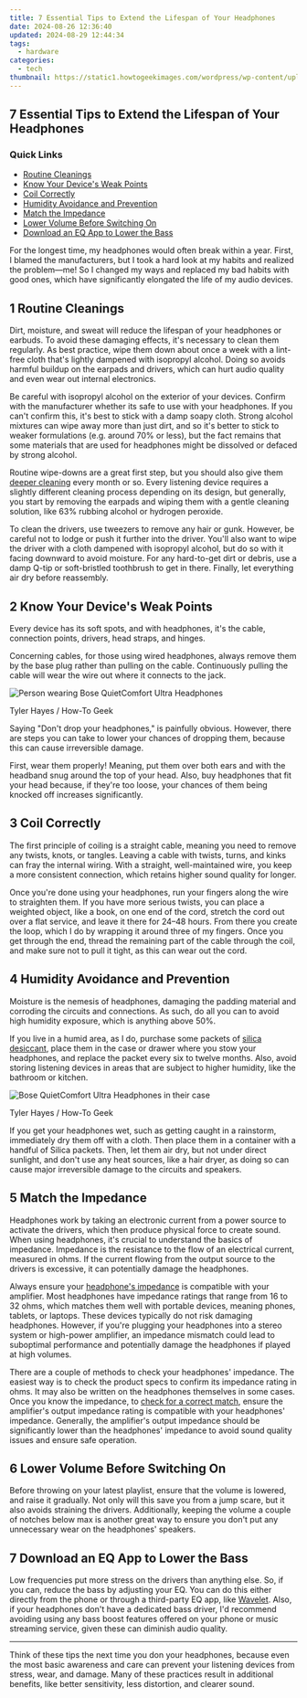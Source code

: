 ```yaml
---
title: 7 Essential Tips to Extend the Lifespan of Your Headphones
date: 2024-08-26 12:36:40
updated: 2024-08-29 12:44:34
tags:
  - hardware
categories:
  - tech
thumbnail: https://static1.howtogeekimages.com/wordpress/wp-content/uploads/wm/2024/05/inside-the-earcups-of-the-raycon-everyday-headphones-pro_53573594795_o.jpg
---
```


## 7 Essential Tips to Extend the Lifespan of Your Headphones

### Quick Links

* [Routine Cleanings](https://android-transfer.techidaily.com/in-2024-5-ways-to-transfer-music-from-realme-10t-5g-to-other-android-devices-easily-drfone-by-drfone-transfer-from-android-transfer-from-android/)
* [Know Your Device's Weak Points](https://video-screen-grab.techidaily.com/melodymentor-detailed-sound-review-for-2024/)
* [Coil Correctly](https://win-blog.techidaily.com/granblue-fantasy-pc-troubleshooting-effective-ways-to-stop-links-from-crashing/)
* [Humidity Avoidance and Prevention](https://fox-boxes.techidaily.com/the-landscape-of-augmented-reality-stickers-spotlight-on-google-for-2024/)
* [Match the Impedance](https://android-location.techidaily.com/in-2024-how-to-fake-gps-on-android-without-mock-location-for-your-tecno-camon-20-pro-5g-drfone-by-drfone-virtual/)
* [Lower Volume Before Switching On](https://win11-tips.techidaily.com/boost-academic-achievement-winning-study-methods-on-a-windows-pc/)
* [Download an EQ App to Lower the Bass](https://buynow-help.techidaily.com/expert-analysis-of-moto-g-power-exceptional-longevity-and-stellar-efficiency/)

 For the longest time, my headphones would often break within a year. First, I blamed the manufacturers, but I took a hard look at my habits and realized the problem—me! So I changed my ways and replaced my bad habits with good ones, which have significantly elongated the life of my audio devices.

## 1  Routine Cleanings 

 Dirt, moisture, and sweat will reduce the lifespan of your headphones or earbuds. To avoid these damaging effects, it's necessary to clean them regularly. As best practice, wipe them down about once a week with a lint-free cloth that's lightly dampened with isopropyl alcohol. Doing so avoids harmful buildup on the earpads and drivers, which can hurt audio quality and even wear out internal electronics.

 Be careful with isopropyl alcohol on the exterior of your devices. Confirm with the manufacturer whether its safe to use with your headphones. If you can't confirm this, it's best to stick with a damp soapy cloth. Strong alcohol mixtures can wipe away more than just dirt, and so it's better to stick to weaker formulations (e.g. around 70% or less), but the fact remains that some materials that are used for headphones might be dissolved or defaced by strong alcohol.

 Routine wipe-downs are a great first step, but you should also give them [deeper cleaning](https://hardware-reviews.techidaily.com/unveiling-the-power-of-the-logitech-g-pro-x-2-lightspeed-the-ultimate-review-for-gamers-perfection/) every month or so. Every listening device requires a slightly different cleaning process depending on its design, but generally, you start by removing the earpads and wiping them with a gentle cleaning solution, like 63% rubbing alcohol or hydrogen peroxide.

 To clean the drivers, use tweezers to remove any hair or gunk. However, be careful not to lodge or push it further into the driver. You'll also want to wipe the driver with a cloth dampened with isopropyl alcohol, but do so with it facing downward to avoid moisture. For any hard-to-get dirt or debris, use a damp Q-tip or soft-bristled toothbrush to get in there. Finally, let everything air dry before reassembly.

## 2  Know Your Device's Weak Points 

 Every device has its soft spots, and with headphones, it's the cable, connection points, drivers, head straps, and hinges.

 Concerning cables, for those using wired headphones, always remove them by the base plug rather than pulling on the cable. Continuously pulling the cable will wear the wire out where it connects to the jack.

![Person wearing Bose QuietComfort Ultra Headphones](https://static1.howtogeekimages.com/wordpress/wp-content/uploads/wm/2023/11/person-wearing-bose-quietcomfort-ultra-headphones.JPG) 

Tyler Hayes / How-To Geek

 Saying "Don't drop your headphones," is painfully obvious. However, there are steps you can take to lower your chances of dropping them, because this can cause irreversible damage.

 First, wear them properly! Meaning, put them over both ears and with the headband snug around the top of your head. Also, buy headphones that fit your head because, if they're too loose, your chances of them being knocked off increases significantly.

## 3  Coil Correctly 

 The first principle of coiling is a straight cable, meaning you need to remove any twists, knots, or tangles. Leaving a cable with twists, turns, and kinks can fray the internal wiring. With a straight, well-maintained wire, you keep a more consistent connection, which retains higher sound quality for longer.

 Once you're done using your headphones, run your fingers along the wire to straighten them. If you have more serious twists, you can place a weighted object, like a book, on one end of the cord, stretch the cord out over a flat service, and leave it there for 24–48 hours. From there you create the loop, which I do by wrapping it around three of my fingers. Once you get through the end, thread the remaining part of the cable through the coil, and make sure not to pull it tight, as this can wear out the cord.

## 4  Humidity Avoidance and Prevention 

 Moisture is the nemesis of headphones, damaging the padding material and corroding the circuits and connections. As such, do all you can to avoid high humidity exposure, which is anything above 50%.

 If you live in a humid area, as I do, purchase some packets of [silica desiccant](https://www.amazon.com/Silica-Gel-Packs-Absorbers-Transparent/dp/B09GXN5K63/ref=asc%5Fdf%5FB09GXN5K63?tag=hotoge-20&linkCode=df0&hvadid=80195816508367&hvnetw=o&hvqmt=e&hvbmt=be&hvdev=c&hvlocint=&hvlocphy=&hvtargid=pla-4583795282772537&th=1&ascsubtag=UUhtgUeUpU2004167&asc%5Frefurl=https%3A%2F%2Fwww.howtogeek.com%2F7-tricks-that-will-protect-your-headphones-for-years%2F&asc%5Fcampaign=Evergreen), place them in the case or drawer where you stow your headphones, and replace the packet every six to twelve months. Also, avoid storing listening devices in areas that are subject to higher humidity, like the bathroom or kitchen.

![Bose QuietComfort Ultra Headphones in their case](https://static1.howtogeekimages.com/wordpress/wp-content/uploads/wm/2023/11/bose-quietcomfort-ultra-headphones-in-their-case.JPG) 

Tyler Hayes / How-To Geek

 If you get your headphones wet, such as getting caught in a rainstorm, immediately dry them off with a cloth. Then place them in a container with a handful of Silica packets. Then, let them air dry, but not under direct sunlight, and don't use any heat sources, like a hair dryer, as doing so can cause major irreversible damage to the circuits and speakers.

## 5  Match the Impedance 

 Headphones work by taking an electronic current from a power source to activate the drivers, which then produce physical force to create sound. When using headphones, it's crucial to understand the basics of impedance. Impedance is the resistance to the flow of an electrical current, measured in ohms. If the current flowing from the output source to the drivers is excessive, it can potentially damage the headphones.

 Always ensure your [headphone's impedance](https://remote-screen-capture.techidaily.com/updated-harmonizing-tech-and-artistry-mac-studios/) is compatible with your amplifier. Most headphones have impedance ratings that range from 16 to 32 ohms, which matches them well with portable devices, meaning phones, tablets, or laptops. These devices typically do not risk damaging headphones. However, if you're plugging your headphones into a stereo system or high-power amplifier, an impedance mismatch could lead to suboptimal performance and potentially damage the headphones if played at high volumes.

 There are a couple of methods to check your headphones' impedance. The easiest way is to check the product specs to confirm its impedance rating in ohms. It may also be written on the headphones themselves in some cases. Once you know the impedance, to [check for a correct match](http://www.hifireport.com/speaker-impedance/), ensure the amplifier's output impedance rating is compatible with your headphones' impedance. Generally, the amplifier's output impedance should be significantly lower than the headphones' impedance to avoid sound quality issues and ensure safe operation.

## 6  Lower Volume Before Switching On 

 Before throwing on your latest playlist, ensure that the volume is lowered, and raise it gradually. Not only will this save you from a jump scare, but it also avoids straining the drivers. Additionally, keeping the volume a couple of notches below max is another great way to ensure you don't put any unnecessary wear on the headphones' speakers.

## 7  Download an EQ App to Lower the Bass 

 Low frequencies put more stress on the drivers than anything else. So, if you can, reduce the bass by adjusting your EQ. You can do this either directly from the phone or through a third-party EQ app, like [Wavelet](https://www.anrdoezrs.net/links/3607085/type/dlg/sid/UUhtgUeUpU2004167/https://play.google.com/store/apps/details?id=com.pittvandewitt.wavelet&hl=en%5FUS). Also, if your headphones don't have a dedicated bass driver, I'd recommend avoiding using any bass boost features offered on your phone or music streaming service, given these can diminish audio quality.

---

 Think of these tips the next time you don your headphones, because even the most basic awareness and care can prevent your listening devices from stress, wear, and damage. Many of these practices result in additional benefits, like better sensitivity, less distortion, and clearer sound.

<ins class="adsbygoogle"
     style="display:block"
     data-ad-format="autorelaxed"
     data-ad-client="ca-pub-7571918770474297"
     data-ad-slot="1223367746"></ins>



<ins class="adsbygoogle"
     style="display:block"
     data-ad-client="ca-pub-7571918770474297"
     data-ad-slot="8358498916"
     data-ad-format="auto"
     data-full-width-responsive="true"></ins>
